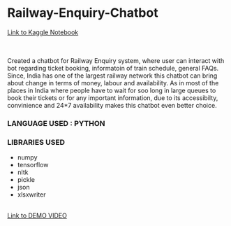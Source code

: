 <div>
  <h1><b>Railway-Enquiry-Chatbot</b></h1>
  <a href = "https://www.kaggle.com/code/gmudit/train-bot/notebook">Link to Kaggle Notebook</a>
</div>
<br>
<br>
<p>Created a chatbot for Railway Enquiry system, where user can interact with bot regarding ticket booking, informatoin of train schedule, general FAQs.
Since, India has one of the largest railway network this chatbot can bring about change in terms of money, labour and availability. As in most of the places in India where people have to wait for soo long in large queues to book their tickets or for any important information, due to its accessibilty, convinience and 24*7 availability makes this chatbot even better choice. </p>
<h3>LANGUAGE USED : PYTHON</h3>
<h3>LIBRARIES USED</h3>
<ul>
  <li>numpy</li>
  <li>tensorflow</li>
  <li>nltk</li>
  <li>pickle</li>
  <li>json</li>
  <li>xlsxwriter</li>
</ul>
<br>
<a href = "https://github.com/Ryuga-21/Railway-Enquiry-Chatbot/blob/main/Running_the_bot.mp4">Link to DEMO VIDEO</a>

